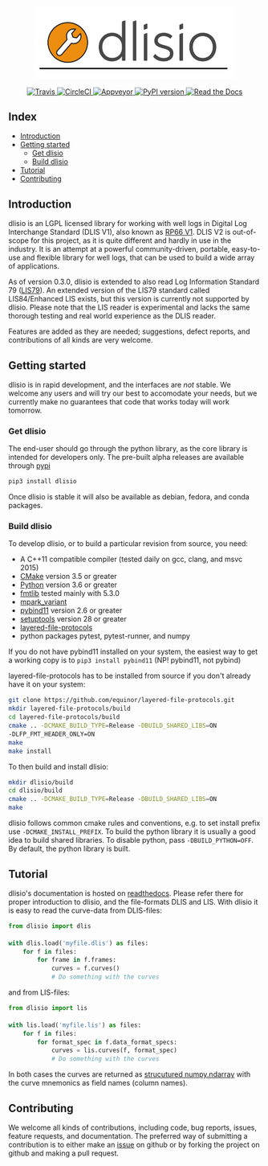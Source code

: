 <p align="center">
  <img src="dlisio-logo.svg" alt="dlisio logo" width="400"/>
</p>

<p align="center">
  <a href="https://travis-ci.com/equinor/dlisio">
    <img src="https://travis-ci.com/equinor/dlisio.svg?branch=master" alt="Travis"/>
  </a>
  <a href="https://circleci.com/gh/equinor/dlisio/tree/master">
    <img src="https://circleci.com/gh/equinor/dlisio/tree/master.svg?style=svg" alt="CircleCI"/>
  </a>
  <a href="https://ci.appveyor.com/project/jokva/dlisio/branch/master">
    <img src="https://ci.appveyor.com/api/projects/status/jdhagpm7jkga07j1?svg=true" alt="Appveyor"/>
  </a>
  <a href="https://pypi.org/project/dlisio/">
    <img src="https://badge.fury.io/py/dlisio.svg" alt="PyPI version"/>
  </a>
  <a href="http://dlisio.readthedocs.io/">
    <img src="https://img.shields.io/readthedocs/dlisio" alt="Read the Docs"/>
  </a>
</p>

## Index ##

* [Introduction](#introduction)
* [Getting started](#getting-started)
  * [Get dlisio](#get-dlisio)
  * [Build dlisio](#build-dlisio)
* [Tutorial](#tutorial)
* [Contributing](#contributing)

## Introduction ##

dlisio is an LGPL licensed library for working with well logs in Digital Log
Interchange Standard (DLIS V1), also known as
[RP66 V1](http://w3.energistics.org/rp66/v1/Toc/main.html). DLIS V2 is
out-of-scope for this project, as it is quite different and hardly in use in
the industry. It is an attempt at a powerful community-driven, portable,
easy-to-use and flexible library for well logs, that can be used to build a
wide array of applications.

As of version 0.3.0, dlisio is extended to also read Log Information Standard 79
([LIS79](http://w3.energistics.org/LIS/lis-79.pdf)). An extended version of the
LIS79 standard called LIS84/Enhanced LIS exists, but this version is currently
not supported by dlisio. Please note that the LIS reader is experimental and
lacks the same thorough testing and real world experience as the DLIS reader.

Features are added as they are needed; suggestions, defect reports, and
contributions of all kinds are very welcome.

## Getting started ##

dlisio is in rapid development, and the interfaces are *not* stable. We welcome
any users and will try our best to accomodate your needs, but we currently make
no guarantees that code that works today will work tomorrow.

### Get dlisio ###

The end-user should go through the python library, as the core library is
intended for developers only. The pre-built alpha releases are available
through [pypi](https://pypi.org/project/dlisio/)

```bash
pip3 install dlisio
```

Once dlisio is stable it will also be available as debian, fedora, and conda
packages.

### Build dlisio ###

To develop dlisio, or to build a particular revision from source, you need:

* A C++11 compatible compiler (tested daily on gcc, clang, and msvc 2015)
* [CMake](https://cmake.org/) version 3.5 or greater
* [Python](https://python.org) version 3.6 or greater
* [fmtlib](http://fmtlib.net/) tested mainly with 5.3.0
* [mpark_variant](https://github.com/mpark/variant)
* [pybind11](https://github.com/pybind/pybind11) version 2.6 or greater
* [setuptools](https://pypi.python.org/pypi/setuptools) version 28 or greater
* [layered-file-protocols](https://github.com/equinor/layered-file-protocols)
* python packages pytest, pytest-runner, and numpy

If you do not have pybind11 installed on your system, the easiest way to get a
working copy is to `pip3 install pybind11` (NP! pybind11, not pybind)

layered-file-protocols has to be installed from source if you don't already
have it on your system:

```bash
git clone https://github.com/equinor/layered-file-protocols.git
mkdir layered-file-protocols/build
cd layered-file-protocols/build
cmake .. -DCMAKE_BUILD_TYPE=Release -DBUILD_SHARED_LIBS=ON
-DLFP_FMT_HEADER_ONLY=ON
make
make install
```

To then build and install dlisio:

```bash
mkdir dlisio/build
cd dlisio/build
cmake .. -DCMAKE_BUILD_TYPE=Release -DBUILD_SHARED_LIBS=ON
make
```

dlisio follows common cmake rules and conventions, e.g. to set install prefix
use `-DCMAKE_INSTALL_PREFIX`. To build the python library it is usually a good
idea to build shared libraries. To disable python, pass `-DBUILD_PYTHON=OFF`.
By default, the python library is built.

## Tutorial ##

dlisio's documentation is hosted on
[readthedocs](https://dlisio.readthedocs.io/en/stable/). Please refer there for
proper introduction to dlisio, and the file-formats DLIS and LIS. With dlisio
it is easy to read the curve-data from DLIS-files:

```python
from dlisio import dlis

with dlis.load('myfile.dlis') as files:
    for f in files:
        for frame in f.frames:
            curves = f.curves()
            # Do something with the curves

```
and from LIS-files:

```python
from dlisio import lis

with lis.load('myfile.lis') as files:
    for f in files:
        for format_spec in f.data_format_specs:
            curves = lis.curves(f, format_spec)
            # Do something with the curves
```

In both cases the curves are returned as [strucutured
numpy.ndarray](https://numpy.org/doc/stable/user/basics.rec.html) with the
curve mnemonics as field names (column names).

## Contributing ##

We welcome all kinds of contributions, including code, bug reports, issues,
feature requests, and documentation. The preferred way of submitting a
contribution is to either make an
[issue](https://github.com/equinor/dlisio/issues) on github or by forking the
project on github and making a pull request.

